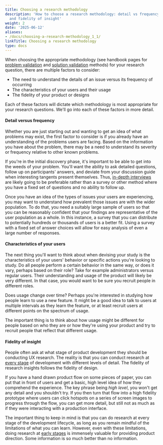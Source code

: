 ```yaml
---
title: Choosing a research methodology
description: 'How to choose a research methodology: detail vs frequency, user characteristics,
  and fidelity of insight'
weight: 2
date: '2025-06-12'
aliases:
- /docs/choosing-a-research-methodology_1_1/
linkTitle: Choosing a research methodology
type: docs
---
```


When choosing the appropriate methodology (see handbook pages for [problem validation](/handbook/product/ux/ux-research/problem-validation-and-methods/) and [solution validation](/handbook/product/ux/ux-research/solution-validation-and-methods/) methods) for your research question, there are multiple factors to consider:

- The need to understand the details of an issue versus its frequency of occurring
- The characteristics of your users and their usage
- The fidelity of your product or designs

Each of these factors will dictate which methodology is most appropriate for your research questions. We'll go into each of these factors in more detail.

#### Detail versus frequency

Whether you are just starting out and wanting to get an idea of what problems may exist, the first factor to consider is if you already have an understanding of the problems users are facing. Based on the information you have about the problem, there may be a need to understand its severity or frequency relative to other known problems.

If you're in the initial discovery phase, it's important to be able to get into the weeds of your problem. You'll want the ability to ask detailed questions, follow up on participants' answers, and deviate from your discussion guide when interesting tangents present themselves. Thus, [in-depth interviews](/handbook/product/ux/ux-research/facilitating-user-interviews/) are likely going to be preferable rather than a survey or other method where you have a fixed set of questions and no ability to follow up.

Once you have an idea of the types of issues your users are experiencing, you may want to understand how prevalent those issues are with the wider population. To do that, you need a suitably large sample of users so that you can be reasonably confident that your findings are representative of the user population as a whole. In this instance, a survey that you can distribute to potentially hundreds or thousands of users is a better fit. Using a survey with a fixed set of answer choices will allow for easy analysis of even a large number of responses.

#### Characteristics of your users

The next thing you'll want to think about when devising your study is the characteristics of your users' behavior or specific actions you're looking to study. Do all people perform a certain behavior in the same way, or does it vary, perhaps based on their role? Take for example administrators versus regular users. Their understanding and usage of the product will likely be very different. In that case, you would want to be sure you recruit people in different roles.

Does usage change over time? Perhaps you're interested in studying how people learn to use a new feature. It might be a good idea to talk to users at multiple intervals as they learn the feature, or at least recruit users at different points on the spectrum of usage.

The important thing is to think about how usage might be different for people based on who they are or how they're using your product and try to recruit people that reflect that different usage.

#### Fidelity of insight

People often ask at what stage of product development they should be conducting UX research. The reality is that you can conduct research at [every stage](/handbook/product-development-flow/#workflow-summary) of development with different levels of detail. The fidelity of research insights follows the fidelity of design.

If you have a hand drawn product flow on some pieces of paper, you can put that in front of users and get a basic, high level idea of how they comprehend the experience. The key phrase being *high level*, you won't get any detail and you shouldn't try. If you then turn that flow into a high fidelity prototype where users can click hotspots on a series of screen images to progress through the flow, you can get more detail, but still not as much as if they were interacting with a production interface.

The important thing to keep in mind is that you can do research at every stage of the development lifecycle, as long as you remain mindful of the limitations of what you can learn. However, even with these limitations, doing research at [early stages](/handbook/product/ux/ux-research/foundational-research/) is immensely valuable for providing product direction. Some information is so much better than no information.
